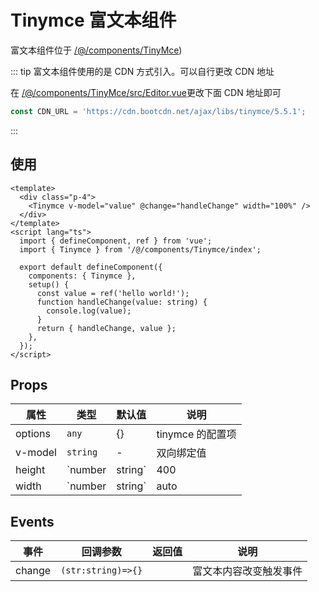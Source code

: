 # Tinymce 富文本组件

富文本组件位于 [/@/components/TinyMce](https://github.com/anncwb/vue-vben-admin/tree/main/src/components/Tinymce))

::: tip 富文本组件使用的是 CDN 方式引入。可以自行更改 CDN 地址

在 [/@/components/TinyMce/src/Editor.vue](https://github.com/anncwb/vue-vben-admin/tree/main/src/components/Tinymce/src/Editor.vue)更改下面 CDN 地址即可

```ts
const CDN_URL = 'https://cdn.bootcdn.net/ajax/libs/tinymce/5.5.1';
```

:::

## 使用

```vue
<template>
  <div class="p-4">
    <Tinymce v-model="value" @change="handleChange" width="100%" />
  </div>
</template>
<script lang="ts">
  import { defineComponent, ref } from 'vue';
  import { Tinymce } from '/@/components/Tinymce/index';

  export default defineComponent({
    components: { Tinymce },
    setup() {
      const value = ref('hello world!');
      function handleChange(value: string) {
        console.log(value);
      }
      return { handleChange, value };
    },
  });
</script>
```

## Props

| 属性    | 类型     | 默认值  | 说明             |
| ------- | -------- | ------- | ---------------- |
| options | `any`    | {}      | tinymce 的配置项 |
| v-model | `string` | -       | 双向绑定值       |
| height  | `number  | string` | 400              | 高度 |
| width   | `number  | string` | auto             | 宽度 |

## Events

| 事件   | 回调参数           | 返回值 | 说明                   |
| ------ | ------------------ | ------ | ---------------------- |
| change | `(str:string)=>{}` |        | 富文本内容改变触发事件 |
